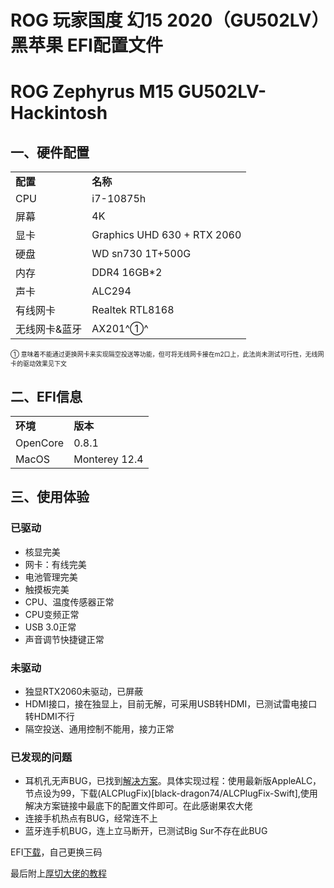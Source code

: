 # ROG 玩家国度 幻15 2020（GU502LV）黑苹果 EFI配置文件
# ROG Zephyrus M15 GU502LV-Hackintosh

## 一、硬件配置

|     |     |
| --- | --- |
| **配置** | **名称** |
| CPU | i7-10875h |
| 屏幕  | 4K  |
| 显卡  | Graphics UHD 630 + RTX 2060 |
| 硬盘  | WD sn730 1T+500G |
| 内存  | DDR4 16GB*2 |
| 声卡  | ALC294 |
| 有线网卡 | Realtek RTL8168 |
| 无线网卡&蓝牙 | AX201^①^ |
 
 <font size=1>① 意味着不能通过更换网卡来实现隔空投送等功能，但可将无线网卡接在m2口上，此法尚未测试可行性，无线网卡的驱动效果见下文</font >
## 二、EFI信息

|     |     |
| --- | --- |
| **环境** | **版本** |
| OpenCore | 0.8.1 |
| MacOS | Monterey 12.4 |
## 三、使用体验
### 已驱动
- 核显完美
- 网卡：有线完美
- 电池管理完美
- 触摸板完美
- CPU、温度传感器正常
- CPU变频正常
- USB 3.0正常
- 声音调节快捷键正常
### 未驱动
- 独显RTX2060未驱动，已屏蔽
- HDMI接口，接在独显上，目前无解，可采用USB转HDMI，已测试雷电接口转HDMI不行
- 隔空投送、通用控制不能用，接力正常
### 已发现的问题
- 耳机孔无声BUG，已找到[解决方案](https://www.jianshu.com/p/19e5c321a842)。具体实现过程：使用最新版AppleALC，节点设为99，下载(ALCPlugFix)[black-dragon74/ALCPlugFix-Swift],使用解决方案链接中最底下的配置文件即可。在此感谢果农大佬
- 连接手机热点有BUG，经常连不上
- 蓝牙连手机BUG，连上立马断开，已测试Big Sur不存在此BUG

EFI[下载](https://github.com/xiaoheiwu123/ROG-Zephyrus-M15-GU502LV-Hackintosh/releases/tag/EFI)，自己更换三码

最后附上[厚切大佬的教程](https://zhuanlan.zhihu.com/p/347899851)
